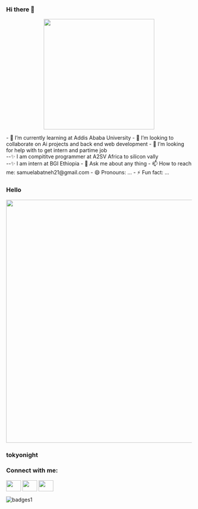 ### Hi there 👋
<p align="center">
  <img width="300" height="300" src="https://user-images.githubusercontent.com/91486438/158696072-0eb551e9-a968-4ed3-830c-d737487b9e6f.png">
</p>
- 🌱 I’m currently learning at Addis Ababa University
- 👯 I’m looking to collaborate on Ai projects and back end web development
- 🤔 I’m looking for help with to get intern and partime job <br>
--✨ I am compititve programmer at A2SV Africa to silicon vally <br>
--✨ I am intern at BGI Ethiopia
- 💬 Ask me about any thing
- 📫 How to reach me: samuelabatneh21@gmail.com
- 😄 Pronouns: ...
- ⚡ Fun fact: ...

### Hello

<p align="center">
  <img width="660" src="https://user-images.githubusercontent.com/6661165/131685406-799a864f-2691-4840-bb71-1db9c087a507.png">
</p>

### tokyonight
  
 <h3 align="left">Connect with me:</h3>
<p align="left">
<a href="@abatnehsamuel70" target="blank"><img align="center" src="https://cdn.jsdelivr.net/npm/simple-icons@3.0.1/icons/twitter.svg" alt="" height="30" width="40" /></a>
<a href="https://www.linkedin.com/in/samuel-abatneh-82bb27216/" target="blank"><img align="center" src="https://cdn.jsdelivr.net/npm/simple-icons@3.0.1/icons/linkedin.svg" alt="" height="30" width="40" /></a>
<a href="https://www.instagram.com/samiendalie/" target="blank"><img align="center" src="https://cdn.jsdelivr.net/npm/simple-icons@3.0.1/icons/instagram.svg" alt="" height="30" width="40" /></a>



![badges1](https://dev-to-uploads.s3.amazonaws.com/uploads/articles/6n8fc8zw8pawxveffitx.png)







